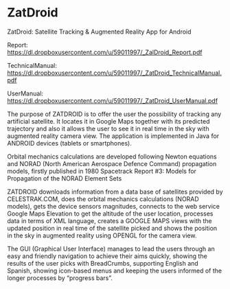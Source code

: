 ZatDroid
========

ZatDroid: Satellite Tracking &amp; Augmented Reality App for Android

Report: https://dl.dropboxusercontent.com/u/59011997/_ZalDroid_Report.pdf

TechnicalManual: https://dl.dropboxusercontent.com/u/59011997/_ZatDroid_TechnicalManual.pdf

UserManual: https://dl.dropboxusercontent.com/u/59011997/_ZatDroid_UserManual.pdf

The purpose of ZATDROID is to offer the user the possibility of tracking any artificial satellite. It locates it in Google Maps together with its predicted trajectory and also it allows the user to see it in real time in the sky with augmented reality camera view. The application is implemented in Java for ANDROID devices (tablets or smartphones).

Orbital mechanics calculations are developed following Newton equations and NORAD (North American Aerospace Defence Command) propagation models, firstly published in 1980 Spacetrack Report #3: Models for Propagation of the NORAD Element Sets

ZATDROID downloads information from a data base of satellites provided by CELESTRAK.COM, does the orbital mechanics calculations (NORAD models), gets the device sensors magnitudes, connects to the web service Google Maps Elevation to get the altitude of the user location, processes data in terms of XML language, creates a GOOGLE MAPS views with the updated position in real time of the satellite picked and shows the position in the sky in augmented reality using OPENGL for the camera view.

The GUI (Graphical User Interface) manages to lead the users through an easy and friendly navigation to achieve their aims quickly, showing the results of the user picks with BreadCrumbs, supporting English and Spanish, showing icon-based menus and keeping the users informed of the longer processes by “progress bars”.

